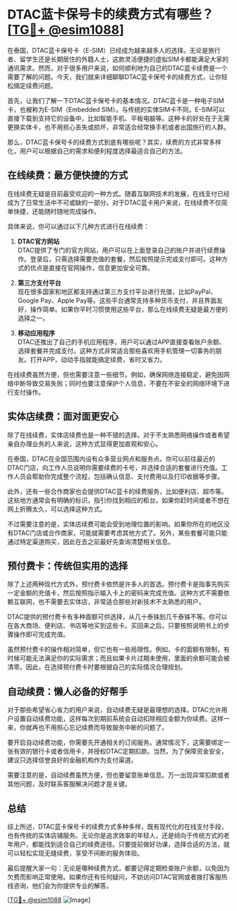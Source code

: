 # DTAC蓝卡保号卡的续费方式有哪些？[[TG💪+ @esim1088](https://t.me/s/esim1088)]

在泰国，DTAC蓝卡保号卡（E-SIM）已经成为越来越多人的选择。无论是旅行者、留学生还是长期居住的外籍人士，这款灵活便捷的虚拟SIM卡都能满足大家的通讯需求。然而，对于很多用户来说，如何顺利地为自己的DTAC蓝卡续费是一个需要了解的问题。今天，我们就来详细聊聊DTAC蓝卡保号卡的续费方式，让你轻松搞定续费问题。

首先，让我们了解一下DTAC蓝卡保号卡的基本情况。DTAC蓝卡是一种电子SIM卡，也被称为E-SIM（Embedded SIM）。与传统的实体SIM卡不同，E-SIM可以直接下载到支持它的设备中，比如智能手机、平板电脑等。这种卡的好处在于无需更换实体卡，也不用担心丢失或损坏，非常适合经常换手机或者出国旅行的人群。

那么，DTAC蓝卡保号卡的续费方式到底有哪些呢？其实，续费的方式非常多样化，用户可以根据自己的需求和便利程度选择最适合自己的方法。

## 在线续费：最方便快捷的方式

在线续费无疑是目前最受欢迎的一种方式。随着互联网技术的发展，在线支付已经成为了日常生活中不可或缺的一部分。对于DTAC蓝卡用户来说，在线续费不仅简单快捷，还能随时随地完成操作。

具体来说，你可以通过以下几种方式进行在线续费：

1. **DTAC官方网站**  
   DTAC提供了专门的官方网站，用户可以在上面登录自己的账户并进行续费操作。登录后，只需选择需要充值的套餐，然后按照提示完成支付即可。这种方式的优点是直接在官网操作，信息更加安全可靠。

2. **第三方支付平台**  
   现在很多国家和地区都支持通过第三方支付平台进行充值，比如PayPal、Google Pay、Apple Pay等。这些平台通常支持多种货币支付，并且界面友好，操作简单。如果你平时习惯使用这些平台，那么在线续费无疑是最方便的选择之一。

3. **移动应用程序**  
   DTAC还推出了自己的手机应用程序，用户可以通过APP直接查看账户余额、选择套餐并完成支付。这种方式非常适合那些喜欢用手机管理一切事务的朋友。打开APP，动动手指就能搞定续费，省时又省力。

在线续费虽然方便，但也需要注意一些细节。例如，确保网络连接稳定，避免因网络中断导致交易失败；同时也要注意保护个人信息，不要在不安全的网络环境下进行支付操作。

## 实体店续费：面对面更安心

除了在线续费，实体店续费也是一种不错的选择。对于不太熟悉网络操作或者希望亲自办理业务的人来说，这种方式显得更加直观和安心。

在泰国，DTAC在全国范围内设有众多营业网点和服务点。你可以前往最近的DTAC门店，向工作人员说明你需要续费的卡号，并选择合适的套餐进行充值。工作人员会帮助你完成整个流程，包括确认信息、支付费用以及打印收据等步骤。

此外，还有一些合作商家也会提供DTAC蓝卡的续费服务，比如便利店、超市等。这些地方通常会有明确的标识，指引你找到相应的柜台。如果你赶时间或者不想在网上折腾太久，可以选择这种方式。

不过需要注意的是，实体店续费可能会受到地理位置的影响。如果你所在的地区没有DTAC门店或合作商家，可能就需要考虑其他方式了。另外，某些套餐可能只能通过特定渠道购买，因此在去之前最好先查询清楚相关信息。

## 预付费卡：传统但实用的选择

除了上述两种现代方式外，预付费卡依然是许多人的首选。预付费卡是指事先购买一定金额的充值卡，然后按照指示输入卡上的密码来完成充值。这种方式不需要依赖互联网，也不需要去实体店，非常适合那些对新技术不太熟悉的用户。

DTAC提供的预付费卡有多种面额可供选择，从几十泰铢到几千泰铢不等。你可以在各大商场、便利店、书店等地买到这些卡。买回来之后，只要按照说明书上的步骤操作即可完成充值。

虽然预付费卡的操作相对简单，但它也有一些局限性。例如，卡的面额有限制，有时候可能无法满足你的实际需求；而且如果卡片过期未使用，里面的余额可能会被清零。因此，在选择预付费卡时要根据自己的实际情况合理规划。

## 自动续费：懒人必备的好帮手

对于那些希望省心省力的用户来说，自动续费无疑是最理想的选择。DTAC允许用户设置自动续费功能，这样每次到期前系统会自动扣除相应金额为你续费。这样一来，你就再也不用担心忘记续费而导致服务中断的问题了。

要开启自动续费功能，你需要先开通相关的订阅服务。通常情况下，这需要绑定一张有效的银行卡或者信用卡，并授权DTAC定期扣款。当然，为了保障资金安全，建议只选择信誉良好的金融机构作为支付渠道。

需要注意的是，自动续费虽然方便，但也要留意账单信息。万一出现异常扣款或者其他问题，及时联系客服解决问题才是关键。

## 总结

综上所述，DTAC蓝卡保号卡的续费方式多种多样，既有现代化的在线支付手段，也有传统的实体店铺服务。无论你是追求效率的年轻人，还是倾向于传统方式的老年用户，都能找到适合自己的续费途径。只要提前做好功课，选择合适的方法，就可以轻松实现无缝续费，享受不间断的服务体验。

最后提醒大家一句：无论是哪种续费方式，都要记得定期检查账户余额，以免因为欠费而影响正常使用。如果你还有任何疑问，不妨访问DTAC官网或者拨打客服热线咨询，他们会为你提供专业的解答。

[[TG💪+ @esim1088](https://t.me/s/esim1088) ![Image](https://i.postimg.cc/4NQfJmqS/Snipaste-2025-05-13-00-14-12.png)]